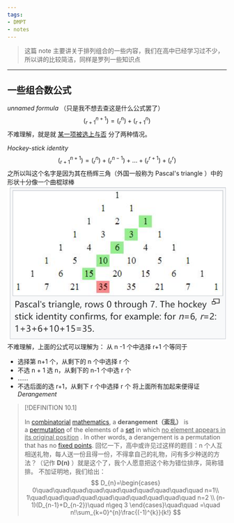 ```yaml
---
tags:
- DMPT
- notes
---
```

> 这篇 note 主要讲关于排列组合的一些内容，我们在高中已经学习过不少，所以讲的比较简洁，同样是罗列一些知识点
---
## 一些组合数公式
_unnamed formula_
（只是我不想去查这是什么公式罢了）
$$
(^{n+1}_{r+1}) = (^{n}_{r})+(^{n}_{r+1})
$$
不难理解，就是就 <u>某一项被选上与否</u> 分了两种情况。

_Hockey-stick identity_
$$
(^{n+1}_{r+1}) = (^{n}_{r})+(^{n-1}_{r})+\dots+(^{r+1}_{r})+(^{r}_{r})
$$
之所以叫这个名字是因为其在杨辉三角（外国一般称为 Pascal's triangle ）中的形状十分像一个曲棍球棒
![](attachments/10-Counting.png)
不难理解，上面的公式可以理解为：
从 n -1 个中选择 r+1 个等同于
- 选择第 n+1 个，从剩下的 n 个中选择 r 个
- 不选 n + 1 选 n，从剩下的 n-1 个中选 r 个
- …… 
- 不选后面的选 r+1，从剩下 r 个中选择 r 个
将上面所有加起来便得证
_Derangement_
> [!DEFINITION 10.1]
>
> In [combinatorial](https://en.wikipedia.org/wiki/Combinatorics "Combinatorics") [mathematics](https://en.wikipedia.org/wiki/Mathematics "Mathematics"), a **derangement（紊乱）** is a [permutation](https://en.wikipedia.org/wiki/Permutation "Permutation") of the elements of a [set](https://en.wikipedia.org/wiki/Set_(mathematics) "Set (mathematics)") in which  <u>no element appears in its original position</u> . In other words, a derangement is a permutation that has no [fixed points](https://en.wikipedia.org/wiki/Fixed_point_(mathematics) "Fixed point (mathematics)").
回忆一下，高中或许见过这样的题目：n 个人互相送礼物，每人送一份且得一份，不得拿自己的礼物，问有多少种送的方法？（记作 **D(n)** ）就是这个了，我个人愿意把这个称为错位排序，简称错排。
不加证明地，我们给出：
$$
D_{n}=\begin{cases}
0\quad\quad\quad\quad\quad\quad\quad\quad\quad\quad n=1\\ 1\quad\quad\quad\quad\quad\quad\quad\quad\quad\quad n=2 \\ (n-1)(D_{n-1}+D_{n-2})\quad n\geq 3
\end{cases}\quad\quad =\quad n!\sum_{k=0}^{n}\frac{(-1)^{k}}{k!} 
$$

 